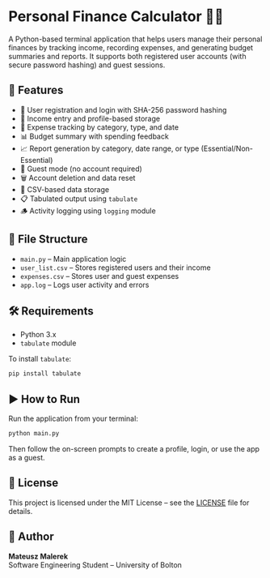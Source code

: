 # Personal Finance Calculator 🧮💷

A Python-based terminal application that helps users manage their personal finances by tracking income, recording expenses, and generating budget summaries and reports. It supports both registered user accounts (with secure password hashing) and guest sessions.

## 🚀 Features

- 🔐 User registration and login with SHA-256 password hashing  
- 💼 Income entry and profile-based storage  
- 🧾 Expense tracking by category, type, and date  
- 📊 Budget summary with spending feedback  
- 📈 Report generation by category, date range, or type (Essential/Non-Essential)  
- 👤 Guest mode (no account required)  
- 🗑️ Account deletion and data reset  
- 📄 CSV-based data storage  
- 📋 Tabulated output using `tabulate`  
- 🪵 Activity logging using `logging` module

## 📁 File Structure

- `main.py` – Main application logic  
- `user_list.csv` – Stores registered users and their income  
- `expenses.csv` – Stores user and guest expenses  
- `app.log` – Logs user activity and errors

## 🛠 Requirements

- Python 3.x  
- `tabulate` module

To install `tabulate`:

```bash
pip install tabulate
```

## ▶️ How to Run

Run the application from your terminal:

```bash
python main.py
```

Then follow the on-screen prompts to create a profile, login, or use the app as a guest.

## 📄 License

This project is licensed under the MIT License – see the [LICENSE](LICENSE) file for details.

## 👤 Author

**Mateusz Malerek**  
Software Engineering Student – University of Bolton

